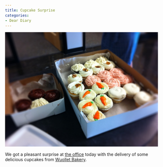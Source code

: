 ```yaml
---
title: Cupcake Surprise
categories:
- Dear Diary
---
```


![](/assets/posts/2011/cupcake-surprise.jpg)
  



We got a pleasant surprise at [the office](http://www.8thbridge.com/) today with the delivery of some delicious cupcakes from [Wuollet Bakery](http://www.wuolletbakery.com/).
